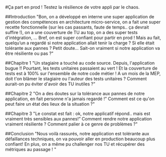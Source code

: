 #Ça part en prod ! Testez la résilience de votre appli par le chaos.

##Introduction
"Bon, on a développé en interne une super application de gestion des compétences en architecture micro-service, on a fait une super recette fonctionnelle (sur les cas passants, faute de temps.. ça devrait suffire !), on a une couverture de TU au top, on a des super tests d'intégration, … Bref, on est super confiant pour partir en prod !
Mais au fait, quelqu’un a regardé si notre application allait tenir la charge ? Si elle était tolérante aux pannes ? Petit doute… Sait-on vraiment si notre application va être résiliente ou pas ?"

##Chapitre 1
"Un stagiaire a touché au code source. Depuis, l'application bugue !!
Pourtant, les tests unitaires passaient au vert ! Et la couverture de tests est à 100% sur l'ensemble de notre code métier !
A un mois de la MEP, doit t'on blâmer le stagiaire ou l'auteur des tests unitaires ?
Comment aurait-on pu éviter d'avoir des TU inutiles ?”

##Chapitre 2
"On a des doutes sur la tolérance aux pannes de notre application, en fait personne n'a jamais regardé !”
Comment est ce qu'on peut faire un état des lieux de la situation ?"


##Chapitre 3
"Le constat est fait : ok, notre applicatif répond.. mais est vraiment très sensibles aux pannes!”
Comment rendre notre application vraiment résiliente ?
Comment palier à ce genre de problèmes ?"

##Conclusion
"Nous voilà rassurés, notre application est tolérante aux défaillances techniques, on va pouvoir aller en production beaucoup plus confiant!
En plus, on a même pu challenger nos TU et récupérer des métriques au passage ! "
